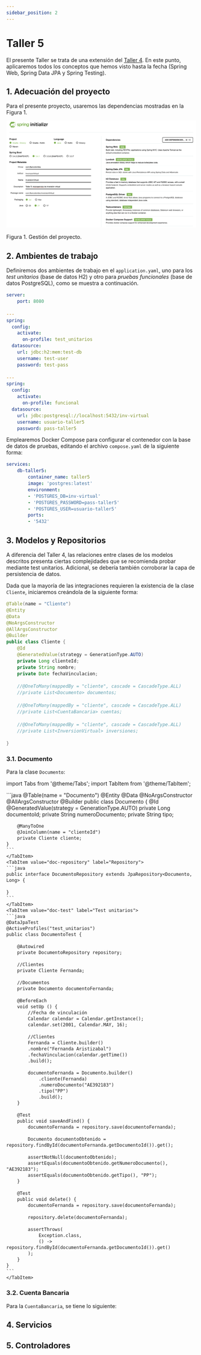 ```yaml
---
sidebar_position: 2
---
```


# Taller 5

El presente Taller se trata de una extensión del [Taller 4](taller4.md). En este punto, aplicaremos todos los conceptos que hemos visto hasta la fecha (Spring Web, Spring Data JPA y Spring Testing). 

## 1. Adecuación del proyecto

Para el presente proyecto, usaremos las dependencias mostradas en la Figura 1.

![](../../../static/img/testing/Taller%205/initializr.png)

Figura 1. Gestión del proyecto.

## 2. Ambientes de trabajo

Definiremos dos ambientes de trabajo en el `application.yaml`, uno para los _test unitarios_ (base de datos H2) y otro para _pruebas funcionales_ (base de datos PostgreSQL), como se muestra a continuación.

```yaml
server:
    port: 8080

---
spring:
  config:
    activate:
      on-profile: test_unitarios
  datasource:
    url: jdbc:h2:mem:test-db
    username: test-user
    password: test-pass

---
spring:
  config:
    activate:
      on-profile: funcional
  datasource:
    url: jdbc:postgresql://localhost:5432/inv-virtual
    username: usuario-taller5
    password: pass-taller5
```

Emplearemos Docker Compose para configurar el contenedor con la base de datos de pruebas, editando el archivo `compose.yaml` de la siguiente forma:

```yaml
services:
    db-taller5:
        container_name: taller5
        image: 'postgres:latest'
        environment:
        - 'POSTGRES_DB=inv-virtual'
        - 'POSTGRES_PASSWORD=pass-taller5'
        - 'POSTGRES_USER=usuario-taller5'
        ports:
        - '5432'
```

## 3. Modelos y Repositorios

A diferencia del Taller 4, las relaciones entre clases de los modelos descritos presenta ciertas complejidades que se recomienda probar mediante test unitarios. Adicional, se debería también corroborar la capa de persistencia de datos. 

Dada que la mayoría de las integraciones requieren la existencia de la clase `Cliente`, iniciaremos creándola de la siguiente forma:

```java
@Table(name = "Cliente")
@Entity
@Data
@NoArgsConstructor
@AllArgsConstructor
@Builder
public class Cliente {
    @Id
    @GeneratedValue(strategy = GenerationType.AUTO)
    private Long clienteId;
    private String nombre;
    private Date fechaVinculacion;

    //@OneToMany(mappedBy = "cliente", cascade = CascadeType.ALL)
    //private List<Documento> documentos;   

    //@OneToMany(mappedBy = "cliente", cascade = CascadeType.ALL)
    //private List<CuentaBancaria> cuentas;

    //@OneToMany(mappedBy = "cliente", cascade = CascadeType.ALL)
    //private List<InversionVirtual> inversiones;
    
}
```

### 3.1. Documento

Para la clase `Documento`:

import Tabs from '@theme/Tabs';
import TabItem from '@theme/TabItem';

<Tabs>
    <TabItem value="doc-model" label="Modelo" default>
    ```java
    @Table(name = "Documento")
    @Entity
    @Data
    @NoArgsConstructor
    @AllArgsConstructor
    @Builder
    public class Documento {
        @Id
        @GeneratedValue(strategy = GenerationType.AUTO)
        private Long documentoId;
        private String numeroDocumento;
        private String tipo;

        @ManyToOne
        @JoinColumn(name = "clienteId")
        private Cliente cliente;
    }
    ```
    </TabItem>
    <TabItem value="doc-repository" label="Repository">
    ```java
    public interface DocumentoRepository extends JpaRepository<Documento, Long> {
    
    }
    ```
    </TabItem>
    <TabItem value="doc-test" label="Test unitarios">
    ```java
    @DataJpaTest
    @ActiveProfiles("test_unitarios")
    public class DocumentoTest {
        
        @Autowired
        private DocumentoRepository repository;

        //Clientes
        private Cliente Fernanda;

        //Documentos
        private Documento documentoFernanda;

        @BeforeEach
        void setUp () {
            //Fecha de vinculación
            Calendar calendar = Calendar.getInstance();
            calendar.set(2001, Calendar.MAY, 16);

            //Clientes
            Fernanda = Cliente.builder()
            .nombre("Fernanda Aristizabal")
            .fechaVinculacion(calendar.getTime())
            .build();

            documentoFernanda = Documento.builder()
                .cliente(Fernanda)
                .numeroDocumento("AE392183")
                .tipo("PP")
                .build();
        }

        @Test
        public void saveAndFind() {
            documentoFernanda = repository.save(documentoFernanda);

            Documento documentoObtenido = repository.findById(documentoFernanda.getDocumentoId()).get();

            assertNotNull(documentoObtenido);
            assertEquals(documentoObtenido.getNumeroDocumento(), "AE392183");
            assertEquals(documentoObtenido.getTipo(), "PP");
        }

        @Test
        public void delete() {
            documentoFernanda = repository.save(documentoFernanda);

            repository.delete(documentoFernanda);

            assertThrows(
                Exception.class,
                () -> repository.findById(documentoFernanda.getDocumentoId()).get()
            );
        }
    }
    ```
    </TabItem>
</Tabs>

### 3.2. Cuenta Bancaria

Para la `CuentaBancaria`, se tiene lo siguiente:




## 4. Servicios

## 5. Controladores

